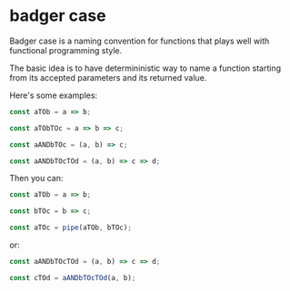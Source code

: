 # badger case

Badger case is a naming convention for functions that plays well with functional programming style.

The basic idea is to have determininistic way to name a function starting from its accepted parameters and its returned value.

Here's some examples:

```javascript
const aTOb = a => b;

const aTObTOc = a => b => c;

const aANDbTOc = (a, b) => c;

const aANDbTOcTOd = (a, b) => c => d;
```
Then you can:

```javascript
const aTOb = a => b;

const bTOc = b => c;

const aTOc = pipe(aTOb, bTOc);

```
or:

```javascript
const aANDbTOcTOd = (a, b) => c => d;

const cTOd = aANDbTOcTOd(a, b);
```
